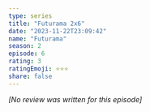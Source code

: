 ```yaml
---
type: series
title: "Futurama 2x6"
date: "2023-11-22T23:09:42"
name: "Futurama"
season: 2
episode: 6
rating: 3
ratingEmoji: ⭐️⭐️⭐️
share: false
---
```


_[No review was written for this episode]_
